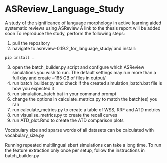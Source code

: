 # ASReview_Language_Study
A study of the significance of language morphology in active learning aided systematic reviews using ASReview
A link to the thesis report will be added soon
To reproduce the study, perform the following steps:

1. pull the repository
2. navigate to asreview-0.19.2_for_language_study/ and install:
``` bash
pip install .
```
3. open the batch_builder.py script and configure which ASReview simulations you wish to run. The default settings may run more than a full day and create ~165 GB of files in output/
4. run batch_builder.py and check if the created simulation_batch.bat file is how you expected it
5. run simulation_batch.bat in your command prompt
6. change the options in calculate_metrics.py to match the batch(es) you ran
7. run calculate_metrics.py to create a table of WSS, RRF and ATD metrics
8. run visualise_metrics.py to create the recall curves
9. run ATD_plot.Rmd to create the ATD comparison plots

Vocabulary size and sparse words of all datasets can be calculated with vocabulary_size.py

Running repeated multilingual sbert simulations can take a long time. To run the feature extraction only once per setup, follow the instructions in batch_builder.py


